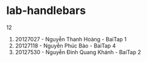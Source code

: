 # lab-handlebars

12

1. 20127027 - Nguyễn Thanh Hoàng - BaiTap 1
2. 20127118 - Nguyễn Phúc Bảo - BaiTap 4
3. 20127530 - Nguyễn Đinh Quang Khánh - BaiTap 2
